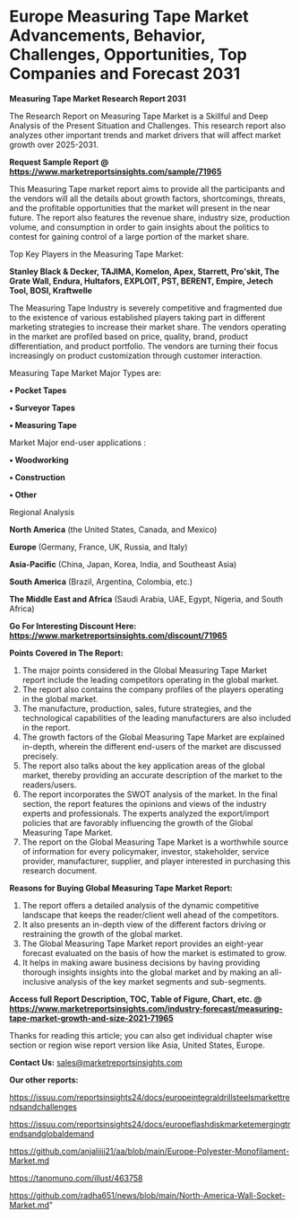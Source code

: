# Europe Measuring Tape Market Advancements, Behavior, Challenges, Opportunities, Top Companies and Forecast 2031

<strong>Measuring Tape Market Research Report 2031</strong>

The Research Report on Measuring Tape Market is a Skillful and Deep Analysis of the Present Situation and Challenges. This research report also analyzes other important trends and market drivers that will affect market growth over 2025-2031.

<strong>Request Sample Report @ <a href=https://www.marketreportsinsights.com/sample/71965>https://www.marketreportsinsights.com/sample/71965</a></strong>

This Measuring Tape market report aims to provide all the participants and the vendors will all the details about growth factors, shortcomings, threats, and the profitable opportunities that the market will present in the near future. The report also features the revenue share, industry size, production volume, and consumption in order to gain insights about the politics to contest for gaining control of a large portion of the market share.

Top Key Players in the Measuring Tape Market:

<strong>Stanley Black & Decker, TAJIMA, Komelon, Apex, Starrett, Pro&#39;skit, The Grate Wall, Endura, Hultafors, EXPLOIT, PST, BERENT, Empire, Jetech Tool, BOSI, Kraftwelle</strong>

The Measuring Tape Industry is severely competitive and fragmented due to the existence of various established players taking part in different marketing strategies to increase their market share. The vendors operating in the market are profiled based on price, quality, brand, product differentiation, and product portfolio. The vendors are turning their focus increasingly on product customization through customer interaction.

Measuring Tape Market Major Types are:

<strong>• Pocket Tapes

• Surveyor Tapes

• Measuring Tape</strong>

Market Major end-user applications :

<strong>• Woodworking

• Construction

• Other</strong>

Regional Analysis

</u><strong><b>North America</b></strong> (the United States, Canada, and Mexico)

<strong><b>Europe </b></strong>(Germany, France, UK, Russia, and Italy)

<strong><b>Asia-Pacific</b></strong> (China, Japan, Korea, India, and Southeast Asia)

<strong><b>South America</b></strong> (Brazil, Argentina, Colombia, etc.)

<strong><b>The Middle East and Africa</b></strong> (Saudi Arabia, UAE, Egypt, Nigeria, and South Africa)

<strong>Go For Interesting Discount Here: <a href=https://www.marketreportsinsights.com/discount/71965>https://www.marketreportsinsights.com/discount/71965</a></strong>

<strong>Points Covered in The Report:</strong>
<ol>
  <li>The major points considered in the Global Measuring Tape Market report include the leading competitors operating in the global market.</li>
  <li>The report also contains the company profiles of the players operating in the global market.</li>
  <li>The manufacture, production, sales, future strategies, and the technological capabilities of the leading manufacturers are also included in the report.</li>
  <li>The growth factors of the Global Measuring Tape Market are explained in-depth, wherein the different end-users of the market are discussed precisely.</li>
  <li>The report also talks about the key application areas of the global market, thereby providing an accurate description of the market to the readers/users.</li>
  <li>The report incorporates the SWOT analysis of the market. In the final section, the report features the opinions and views of the industry experts and professionals. The experts analyzed the export/import policies that are favorably influencing the growth of the Global Measuring Tape Market.</li>
  <li>The report on the Global Measuring Tape Market is a worthwhile source of information for every policymaker, investor, stakeholder, service provider, manufacturer, supplier, and player interested in purchasing this research document.</li>
</ol>
<strong>Reasons for Buying Global Measuring Tape Market Report:</strong>

<ol>
  <li>The report offers a detailed analysis of the dynamic competitive landscape that keeps the reader/client well ahead of the competitors.</li>
  <li>It also presents an in-depth view of the different factors driving or restraining the growth of the global market.</li>
  <li>The Global Measuring Tape Market report provides an eight-year forecast evaluated on the basis of how the market is estimated to grow.</li>
  <li>It helps in making aware business decisions by having providing thorough insights insights into the global market and by making an all-inclusive analysis of the key market segments and sub-segments.</li>
</ol>
<strong>Access full Report Description, TOC, Table of Figure, Chart, etc. @ <a href=https://www.marketreportsinsights.com/industry-forecast/measuring-tape-market-growth-and-size-2021-71965>https://www.marketreportsinsights.com/industry-forecast/measuring-tape-market-growth-and-size-2021-71965</a></strong>


Thanks for reading this article; you can also get individual chapter wise section or region wise report version like Asia, United States, Europe.

<strong>Contact Us:</strong>
sales@marketreportsinsights.com

<strong>Our other reports:</strong>

<a href=https://issuu.com/reportsinsights24/docs/europeintegraldrillsteelsmarkettrendsandchallenges>https://issuu.com/reportsinsights24/docs/europeintegraldrillsteelsmarkettrendsandchallenges</a>

<a href=https://issuu.com/reportsinsights24/docs/europeflashdiskmarketemergingtrendsandglobaldemand>https://issuu.com/reportsinsights24/docs/europeflashdiskmarketemergingtrendsandglobaldemand</a>

<a href=https://github.com/anjaliiii21/aa/blob/main/Europe-Polyester-Monofilament-Market.md>https://github.com/anjaliiii21/aa/blob/main/Europe-Polyester-Monofilament-Market.md</a>

<a href=https://tanomuno.com/illust/463758>https://tanomuno.com/illust/463758</a>

<a href=https://github.com/radha651/news/blob/main/North-America-Wall-Socket-Market.md>https://github.com/radha651/news/blob/main/North-America-Wall-Socket-Market.md</a>"
